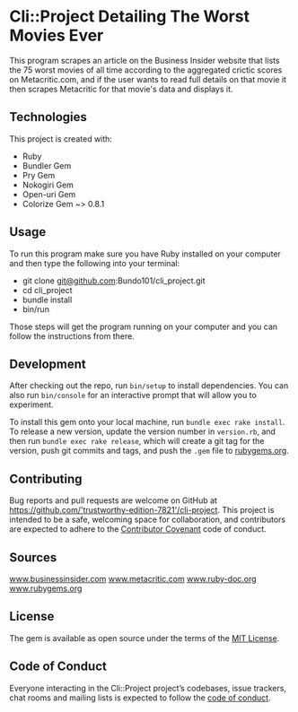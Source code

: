 # Cli::Project Detailing The Worst Movies Ever

This program scrapes an article on the Business Insider website that lists the 75 worst movies of all time according to the aggregated crictic scores on Metacritic.com, and if the user wants to read full details on that movie it then scrapes Metacritic for that movie's data and displays it.

## Technologies

This project is created with:

* Ruby 
* Bundler Gem
* Pry Gem
* Nokogiri Gem
* Open-uri Gem
* Colorize Gem ~> 0.8.1

## Usage

To run this program make sure you have Ruby installed on your computer and then type the following into your terminal:

* git clone git@github.com:Bundo101/cli_project.git
* cd cli_project
* bundle install
* bin/run

Those steps will get the program running on your computer and you can follow the instructions from there.

## Development

After checking out the repo, run `bin/setup` to install dependencies. You can also run `bin/console` for an interactive prompt that will allow you to experiment.

To install this gem onto your local machine, run `bundle exec rake install`. To release a new version, update the version number in `version.rb`, and then run `bundle exec rake release`, which will create a git tag for the version, push git commits and tags, and push the `.gem` file to [rubygems.org](https://rubygems.org).

## Contributing

Bug reports and pull requests are welcome on GitHub at https://github.com/'trustworthy-edition-7821'/cli-project. This project is intended to be a safe, welcoming space for collaboration, and contributors are expected to adhere to the [Contributor Covenant](http://contributor-covenant.org) code of conduct.

## Sources

www.businessinsider.com
www.metacritic.com
www.ruby-doc.org
www.rubygems.org

## License

The gem is available as open source under the terms of the [MIT License](https://opensource.org/licenses/MIT).

## Code of Conduct

Everyone interacting in the Cli::Project project’s codebases, issue trackers, chat rooms and mailing lists is expected to follow the [code of conduct](https://github.com/'trustworthy-edition-7821'/cli-project/blob/master/CODE_OF_CONDUCT.md).
